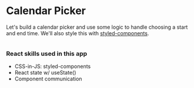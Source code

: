 # Calendar Picker

Let's build a calendar picker and use some logic to handle choosing a start and end time. We'll also style this with [styled-components](https://styled-components.com/).

![]()

### React skills used in this app

- CSS-in-JS: styled-components
- React state w/ useState()
- Component communication
